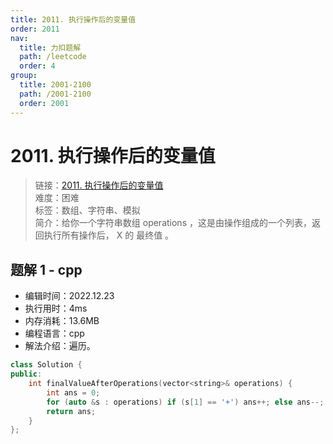 ```yaml
---
title: 2011. 执行操作后的变量值
order: 2011
nav:
  title: 力扣题解
  path: /leetcode
  order: 4
group:
  title: 2001-2100
  path: /2001-2100
  order: 2001
---
```


# 2011. 执行操作后的变量值

> 链接：[2011. 执行操作后的变量值](https://leetcode.cn/problems/final-value-of-variable-after-performing-operations/)  
> 难度：困难  
> 标签：数组、字符串、模拟  
> 简介：给你一个字符串数组 operations ，这是由操作组成的一个列表，返回执行所有操作后， X 的 最终值 。

## 题解 1 - cpp

- 编辑时间：2022.12.23
- 执行用时：4ms
- 内存消耗：13.6MB
- 编程语言：cpp
- 解法介绍：遍历。

```cpp
class Solution {
public:
    int finalValueAfterOperations(vector<string>& operations) {
        int ans = 0;
        for (auto &s : operations) if (s[1] == '+') ans++; else ans--;
        return ans;
    }
};
```
